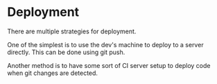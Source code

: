 # Deployment

There are multiple strategies for deployment.

One of the simplest is to use the dev's machine to deploy to a server directly.
This can be done using git push.

Another method is to have some sort of CI server setup to deploy code when
git changes are detected.